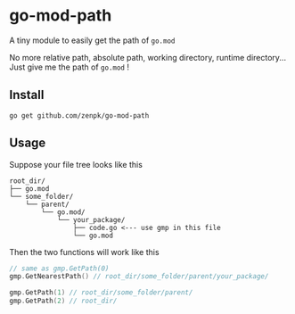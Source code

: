 # go-mod-path
A tiny module to easily get the path of `go.mod`

No more relative path, absolute path, working directory, runtime directory... Just give me the path of `go.mod` !

## Install

```shell
go get github.com/zenpk/go-mod-path
```

## Usage

Suppose your file tree looks like this

```text
root_dir/
├── go.mod
└── some_folder/
    └── parent/
        └── go.mod/
            └── your_package/
                ├── code.go <--- use gmp in this file
                └── go.mod
```

Then the two functions will work like this

```go
// same as gmp.GetPath(0)
gmp.GetNearestPath() // root_dir/some_folder/parent/your_package/

gmp.GetPath(1) // root_dir/some_folder/parent/
gmp.GetPath(2) // root_dir/
```

